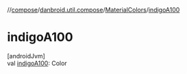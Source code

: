 //[compose](../../../index.md)/[danbroid.util.compose](../index.md)/[MaterialColors](index.md)/[indigoA100](indigo-a100.md)

# indigoA100

[androidJvm]\
val [indigoA100](indigo-a100.md): Color
